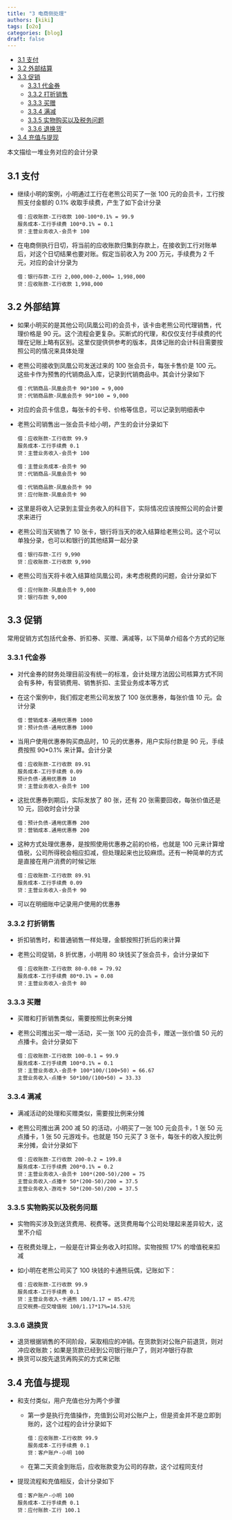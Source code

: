 ```yaml
---
title: "3 电商侧处理"
authors: [kiki]
tags: [o2o]
categories: [blog]
draft: false
---
```


- [3.1 支付](#31-%e6%94%af%e4%bb%98)
- [3.2 外部结算](#32-%e5%a4%96%e9%83%a8%e7%bb%93%e7%ae%97)
- [3.3 促销](#33-%e4%bf%83%e9%94%80)
  - [3.3.1 代金券](#331-%e4%bb%a3%e9%87%91%e5%88%b8)
  - [3.3.2 打折销售](#332-%e6%89%93%e6%8a%98%e9%94%80%e5%94%ae)
  - [3.3.3 买赠](#333-%e4%b9%b0%e8%b5%a0)
  - [3.3.4 满减](#334-%e6%bb%a1%e5%87%8f)
  - [3.3.5 实物购买以及税务问题](#335-%e5%ae%9e%e7%89%a9%e8%b4%ad%e4%b9%b0%e4%bb%a5%e5%8f%8a%e7%a8%8e%e5%8a%a1%e9%97%ae%e9%a2%98)
  - [3.3.6 退换货](#336-%e9%80%80%e6%8d%a2%e8%b4%a7)
- [3.4 充值与提现](#34-%e5%85%85%e5%80%bc%e4%b8%8e%e6%8f%90%e7%8e%b0)

本文描绘一堆业务对应的会计分录

## 3.1 支付

- 继续小明的案例，小明通过工行在老熊公司买了一张 100 元的会员卡，工行按照支付金额的 0.1% 收取手续费，产生了如下会计分录

      借：应收账款-工行收款 100-100*0.1% = 99.9
      服务成本-工行手续费 100*0.1% = 0.1
      贷：主营业务收入-会员卡 100

- 在电商侧执行日切，将当前的应收账款归集到存款上，在接收到工行对账单后，对这个日切结果也要对账。假定当前收入为 200 万元，手续费为 2 千元，对应的会计分录为

      借：银行存款-工行 2,000,000-2,000= 1,998,000
      贷：应收账款-工行收款 1,998,000

## 3.2 外部结算

- 如果小明买的是其他公司(凤凰公司)的会员卡，该卡由老熊公司代理销售，代理价格是 90 元。这个流程会更复杂。买断式的代理，和仅仅支付手续费的代理在记账上略有区别。这里仅提供供参考的版本，具体记账的会计科目需要按照公司的情况来具体处理
- 老熊公司接收到凤凰公司发送过来的 100 张会员卡，每张卡售价是 100 元。这些卡作为预售的代销商品入库，记录到代销商品中。其会计分录如下

      借：代销商品-凤凰会员卡 90*100 = 9,000
      贷：代销商品款-凤凰会员卡 90*100 = 9,000

- 对应的会员卡信息，每张卡的卡号、价格等信息，可以记录到明细表中
- 老熊公司销售出一张会员卡给小明，产生的会计分录如下

      借：应收账款-工行收款 99.9
      服务成本-工行手续费 0.1
      贷：主营业务收入-会员卡 100

      借：主营业务成本-会员卡 90
      贷：代销商品-凤凰会员卡 90

      借：代销商品款-凤凰会员卡 90
      贷：应付账款-凤凰会员卡 90

- 这里是将收入记录到主营业务收入的科目下，实际情况应该按照公司的会计要求来进行
- 老熊公司当天销售了 10 张卡，银行将当天的收入结算给老熊公司。这个可以单独分录，也可以和银行的其他结算一起分录

      借：银行存款-工行 9,990
      贷：应收账款-工行收款 9,990

- 老熊公司当天将卡收入结算给凤凰公司，未考虑税费的问题，会计分录如下

      借：应付账款-凤凰会员卡 9,000
      贷：银行存款 9,000

## 3.3 促销

常用促销方式包括代金券、折扣券、买赠、满减等，以下简单介绍各个方式的记账

### 3.3.1 代金券

- 对代金券的财务处理目前没有统一的标准，会计处理方法因公司核算方式不同会有多种，有营销费用、销售折扣、主营业务成本等方式
- 在这个案例中，我们假定老熊公司发放了 100 张优惠券，每张价值 10 元。会计分录

      借：营销成本-通用优惠券 1000
      贷：预计负债-通用优惠券 1000

- 当用户使用优惠券购买商品时，10 元的优惠券，用户实际付款是 90 元，手续费按照 90*0.1% 来计算。会计分录

      借：应收账款-工行收款 89.91
      服务成本-工行手续费 0.09
      预计负债-通用优惠券 10
      贷：主营业务收入-会员卡 100

- 这批优惠券到期后，实际发放了 80 张，还有 20 张需要回收，每张价值还是 10 元，回收时会计分录

      借：预计负债-通用优惠券 200
      贷：营销成本.通用优惠券 200

- 这种方式处理优惠券，是按照使用优惠券之前的价格，也就是 100 元来计算增值税，公司所得税会相应扣减，但处理起来也比较麻烦。还有一种简单的方式是直接在用户消费的时候记账

      借：应收账款-工行收款 89.91
      服务成本-工行手续费 0.09
      贷：主营业务收入-会员卡 90

- 可以在明细账中记录用户使用的优惠券

### 3.3.2 打折销售

- 折扣销售时，和普通销售一样处理，金额按照打折后的来计算
- 老熊公司促销，8 折优惠，小明用 80 块钱买了张会员卡，会计分录如下

      借：应收账款-工行收款 80-0.08 = 79.92
      服务成本-工行手续费 80*0.1% = 0.08
      贷：主营业务收入-会员卡 80

### 3.3.3 买赠

- 买赠和打折销售类似，需要按照比例来分摊
- 老熊公司推出买一增一活动，买一张 100 元的会员卡，赠送一张价值 50 元的点播卡。会计分录如下

      借：应收账款-工行收款 100-0.1 = 99.9
      服务成本-工行手续费 100*0.1% = 0.1
      贷：主营业务收入-会员卡 100*100/(100+50) = 66.67
      主营业务收入-点播卡 50*100/(100+50) = 33.33

### 3.3.4 满减

- 满减活动的处理和买赠类似，需要按比例来分摊
- 老熊公司推出满 200 减 50 的活动，小明买了一张 100 元会员卡，1 张 50 元点播卡，1 张 50 元游戏卡。也就是 150 元买了 3 张卡，每张卡的收入按比例来分摊，会计分录如下

      借：应收账款-工行收款 200-0.2 = 199.8
      服务成本-工行手续费 200*0.1% = 0.2
      贷：主营业务收入-会员卡 100*(200-50)/200 = 75
      主营业务收入-点播卡 50*(200-50)/200 = 37.5
      主营业务收入-游戏卡 50*(200-50)/200 = 37.5

### 3.3.5 实物购买以及税务问题

- 实物购买涉及到送货费用、税费等。送货费用每个公司处理起来差异较大，这里不介绍
- 在税费处理上，一般是在计算业务收入时扣除。实物按照 17% 的增值税来扣减
- 如小明在老熊公司买了 100 块钱的卡通熊玩偶，记账如下：

      借：应收账款-工行收款 99.9
      服务成本-工行手续费 0.1
      贷：主营业务收入-卡通熊 100/1.17 = 85.47元
      应交税费–应交增值税 100/1.17*17%=14.53元

### 3.3.6 退换货

- 退货根据销售的不同阶段，采取相应的冲销。在货款到对公账户前退货，则对冲应收账款；如果是货款已经到公司银行账户了，则对冲银行存款
- 换货可以按先退货再购买的方式来记账

## 3.4 充值与提现

- 和支付类似，用户充值也分为两个步骤
  - 第一步是执行充值操作，充值到公司对公账户上，但是资金并不是立即到账的，这个过程的会计分录如下

        借：应收账款-工行收款 99.9
        服务成本-工行手续费 0.1
        贷：客户账户-小明 100

  - 在第二天资金到账后，应收账款变为公司的存款，这个过程同支付

- 提现流程和充值相反，会计分录如下

      借：客户账户-小明 100
      服务成本-工行手续费 0.1
      贷：应付账款-工行 100.1
